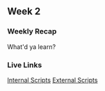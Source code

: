 ## Week 2

### Weekly Recap

What'd ya learn?

### Live Links

[Internal Scripts](https://tstreets.github.io/sp25-n220/week-2/index.html)
[External Scripts](https://tstreets.github.io/sp25-n220/week-2/pumkinpatch.html)
